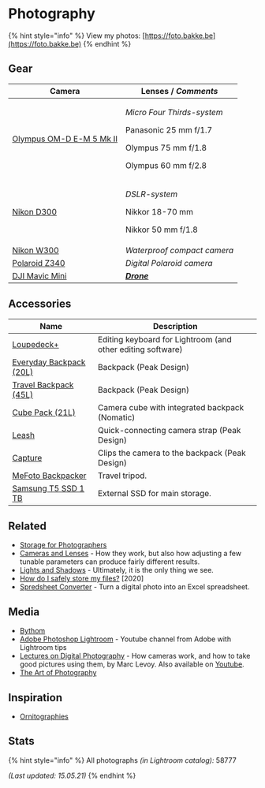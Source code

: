 # Photography

{% hint style="info" %}
View my photos: [https://foto.bakke.be](https://foto.bakke.be)
{% endhint %}

## Gear

| Camera                                                                                                                          | Lenses / _Comments_                                                                                                      |
| ------------------------------------------------------------------------------------------------------------------------------- | ------------------------------------------------------------------------------------------------------------------------ |
| [Olympus OM-D E-M 5 Mk II](https://www.olympus.co.uk/site/en/c/cameras/om\_d\_system\_cameras/om\_d/e\_m5\_mark\_ii/index.html) | <p><em>Micro Four Thirds-system</em></p><p>Panasonic 25 mm f/1.7</p><p>Olympus 75 mm f/1.8</p><p>Olympus 60 mm f/2.8</p> |
| [Nikon D300](https://www.dpreview.com/reviews/nikond300)                                                                        | <p><em>DSLR-system</em></p><p>Nikkor 18-70 mm</p><p>Nikkor 50 mm f/1.8</p>                                               |
| [Nikon W300](https://www.nikon.co.uk/en\_GB/product/digital-cameras/coolpix/waterproof-shockproof/coolpix-w300-orange)          | _Waterproof compact camera_                                                                                              |
| [Polaroid Z340](https://www.amazon.com/Polaroid-Instant-Digital-Printing-Technology/dp/B005O08KH6)                              | _Digital Polaroid camera_                                                                                                |
| [DJI Mavic Mini](https://www.dji.com/no/mavic-mini)                                                                             | __[_Drone_](drone.md)__                                                                                                  |

## Accessories

| Name                                                                                                   | Description                                                 |
| ------------------------------------------------------------------------------------------------------ | ----------------------------------------------------------- |
| [Loupedeck+](https://loupedeck.com)                                                                    | Editing keyboard for Lightroom (and other editing software) |
| [Everyday Backpack (20L)](https://www.peakdesign.com/products/everyday-backpack?variant=9783969284140) | Backpack (Peak Design)                                      |
| [Travel Backpack (45L)](https://www.peakdesign.com/products/travel-backpack/)                          | Backpack (Peak Design)                                      |
| [Cube Pack (21L)](https://www.nomatic.com/products/cube-pack)                                          | Camera cube with integrated backpack (Nomatic)              |
| [Leash](https://www.peakdesign.com/products/leash)                                                     | Quick-connecting camera strap (Peak Design)                 |
| [Capture](https://www.peakdesign.com/products/capture/)                                                | Clips the camera to the backpack (Peak Design)              |
| [MeFoto Backpacker](https://www.mefoto.com/products/backpacker-classic)                                | Travel tripod.                                              |
| [Samsung T5 SSD 1 TB](https://www.samsung.com/semiconductor/minisite/ssd/product/portable/t5/)         | External SSD for main storage.                              |

## Related

* [Storage for Photographers](https://paulstamatiou.com/storage-for-photographers-part-2/)
* [Cameras and Lenses](https://ciechanow.ski/cameras-and-lenses/) - How they work, but also how adjusting a few tunable parameters can produce fairly different results.
* [Lights and Shadows](https://ciechanow.ski/lights-and-shadows/) - Ultimately, it is the only thing we see.
* [How do I safely store my files?](https://photostructure.com/faq/how-do-i-safely-store-files/) \[2020]
* [Spredsheet Converter](https://makeanddo4d.com/spreadsheet/) - Turn a digital photo into an Excel spreadsheet.

## Media

* [Bythom](https://bythom.com)
* [Adobe Photoshop Lightroom](https://www.youtube.com/channel/UC7NyBKOKI6vdFDHYzDHlteg) - Youtube channel from Adobe with Lightroom tips
* [Lectures on Digital Photography](https://sites.google.com/site/marclevoylectures/schedule/lecture1-21mar16) - How cameras work, and how to take good pictures using them, by Marc Levoy. Also available on [Youtube](https://www.youtube.com/playlist?list=PL7ddpXYvFXspUN0N-gObF1GXoCA-DA-7i).
* [The Art of Photography](https://www.youtube.com/channel/UC7T8roVtC\_3afWKTOGtLlBA)

## Inspiration

* [Ornitographies](http://www.xavibou.com/index.php/project/ornitographies/)&#x20;

## Stats

{% hint style="info" %}
All photographs _(in Lightroom catalog):_ 58777

_(Last updated: 15.05.21)_
{% endhint %}
